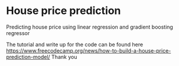# House price prediction
Predicting house price using linear regression and gradient boosting regressor

The tutorial and write up for the code can be found here https://www.freecodecamp.org/news/how-to-build-a-house-price-prediction-model/
Thank you
